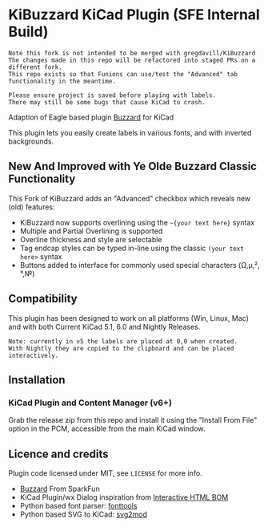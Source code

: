 # KiBuzzard KiCad Plugin (SFE Internal Build)
    Note this fork is not intended to be merged with gregdavill/KiBuzzard 
    The changes made in this repo will be refactored into staged PRs on a different fork. 
    This repo exists so that Funions can use/test the "Advanced" tab functionality in the meantime. 
    
    Please ensure project is saved before playing with labels. 
    There may still be some bugs that cause KiCad to crash.

Adaption of Eagle based plugin [Buzzard](https://github.com/sparkfunX/Buzzard) for KiCad

This plugin lets you easily create labels in various fonts, and with inverted backgrounds.

## New And Improved with Ye Olde Buzzard Classic Functionality
This Fork of KiBuzzard adds an "Advanced" checkbox which reveals new (old) features:
- KiBuzzard now supports overlining using the `~{your text here}` syntax
- Multiple and Partial Overlining is supported
- Overline thickness and style are selectable
- Tag endcap styles can be typed in-line using the classic `(your text here>` syntax
- Buttons added to interface for commonly used special characters (Ω,µ,²,°,№)

## Compatibility
This plugin has been designed to work on all platforms (Win, Linux, Mac) and with both Current KiCad 5.1, 6.0 and Nightly Releases.

    Note: currently in v5 the labels are placed at 0,0 when created. 
    With Nightly they are copied to the clipboard and can be placed interactively.

## Installation

### KiCad Plugin and Content Manager (v6+)

Grab the release zip from this repo and install it using the "Install From File" option in the PCM, accessible from the main KiCad window.

## Licence and credits

Plugin code licensed under MIT, see `LICENSE` for more info.

 - [Buzzard](https://github.com/sparkfunX/Buzzard) From SparkFun
 - KiCad Plugin/wx Dialog inspiration from [Interactive HTML BOM](https://github.com/openscopeproject/InteractiveHtmlBom/)
 - Python based font parser: [fonttools](https://github.com/fonttools/fonttools)
 - Python based SVG to KiCad: [svg2mod](https://github.com/svg2mod/svg2mod)

